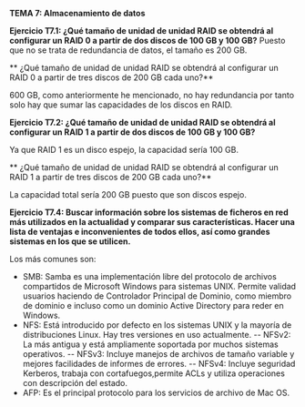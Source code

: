 **TEMA 7: Almacenamiento de datos**


**Ejercicio T7.1:
¿Qué tamaño de unidad de unidad RAID se obtendrá al configurar un RAID 0 a partir de dos discos de 100 GB y 100 GB?**
Puesto que no se trata de redundancia de datos, el tamaño es 200 GB.

**
¿Qué tamaño de unidad de unidad RAID se obtendrá al configurar un RAID 0 a partir de tres discos de 200 GB cada uno?**

600 GB, como anteriormente he mencionado, no hay redundancia por tanto solo hay que sumar las capacidades de los discos en RAID.


**Ejercicio T7.2:
¿Qué tamaño de unidad de unidad RAID se obtendrá al configurar un RAID 1 a partir de dos discos de 100 GB y 100 GB?**

Ya que RAID 1 es un disco espejo, la capacidad sería 100 GB. 

**
¿Qué tamaño de unidad de unidad RAID se obtendrá al configurar un RAID 1 a partir de tres discos de 200 GB cada uno?**

La capacidad total sería 200 GB puesto que son discos espejo.


**Ejercicio T7.4:
Buscar información sobre los sistemas de ficheros en red más utilizados en la actualidad y comparar sus características. Hacer una lista de ventajas e inconvenientes de todos ellos, así como grandes sistemas en los que se utilicen.**

Los más comunes son:

- SMB: Samba es una implementación libre del protocolo de archivos compartidos de Microsoft Windows para sistemas UNIX. Permite validad usuarios haciendo de Controlador Principal de Dominio, como miembro de dominio e incluso como un dominio Active Directory para reder en Windows.
- NFS: Está introducido por defecto en los sistemas UNIX y la mayoría de distribuciones Linux. Hay tres versiones en uso actualmente.
-- NFSv2: La más antigua y está ampliamente soportada por muchos sistemas operativos.
-- NFSv3: Incluye manejos de archivos de tamaño variable y mejores facilidades de informes de errores.
-- NFSv4: Incluye seguridad Kerberos, trabaja con cortafuegos,permite ACLs y utiliza operaciones con descripción del estado.
- AFP: Es el principal protocolo para los servicios de archivo de Mac OS.